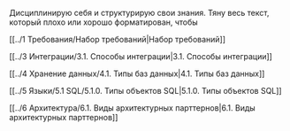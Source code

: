 
Дисциплинирую себя и структурирую свои знания. Тяну весь текст, который плохо или хорошо форматирован, чтобы 


[[../1 Требования/Набор требований|Набор требований]]

[[../3 Интеграции/3.1. Способы интеграции|3.1. Способы интеграции]]

[[../4 Хранение данных/4.1. Типы баз данных|4.1. Типы баз данных]]

[[../5 Языки/5.1 SQL/5.1.0. Типы объектов SQL|5.1.0. Типы объектов SQL]]

[[../6 Архитектура/6.1. Виды архитектурных парттернов|6.1. Виды архитектурных парттернов]]